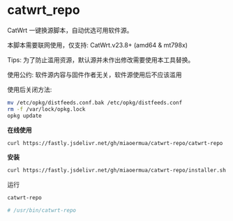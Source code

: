 <!--
 * @Author: 喵二
 * @Date: 2023-10-13 22:12:21
 * @LastEditors: 喵二
 * @LastEditTime: 2023-10-13 22:45:54
 * @FilePath: \undefinedn:\Git\catwrt-repo\README.md
-->
# catwrt_repo

CatWrt 一键换源脚本，自动优选可用软件源。

本脚本需要联网使用，仅支持: CatWrt.v23.8+ (amd64 & mt798x)

Tips: 为了防止滥用资源，默认源并未作出修改需要使用本工具替换。

使用公约: 软件源内容与固件作者无关，软件源使用后不应该滥用

使用后关闭方法:

```bash
mv /etc/opkg/distfeeds.conf.bak /etc/opkg/distfeeds.conf
rm -f /var/lock/opkg.lock
opkg update
```

**在线使用**

```bash
curl https://fastly.jsdelivr.net/gh/miaoermua/catwrt-repo/catwrt-repo | bash
```

**安装**

```bash
curl https://fastly.jsdelivr.net/gh/miaoermua/catwrt-repo/installer.sh | bash
```

运行

```bash
catwrt-repo

# /usr/bin/catwrt-repo
```
